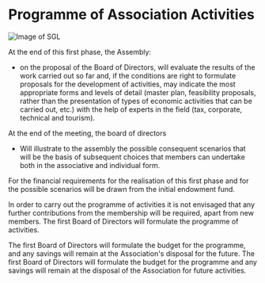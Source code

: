 # Programme of Association Activities

![Image of SGL](/masonry/rustico_casale_e_casa_di_corte-in-vendita-a-san_giovanni_lipioni.jpg)

At the end of this first phase, the Assembly:

* on the proposal of the Board of Directors, will evaluate the results of the work carried out so far and, if the conditions are right to formulate proposals for the development of activities, may indicate the most appropriate forms and levels of detail (master plan, feasibility proposals, rather than the presentation of types of economic activities that can be carried out, etc.) with the help of experts in the field (tax, corporate, technical and tourism).

At the end of the meeting, the board of directors

* Will illustrate to the assembly the possible consequent scenarios that will be the basis of subsequent choices that members can undertake both in the associative and individual form.

For the financial requirements for the realisation of this first phase and for the possible
scenarios will be drawn from the initial endowment fund.

In order to carry out the programme of activities it is not envisaged that any further contributions from the membership will be required, apart from new members.
The first Board of Directors will formulate the programme of activities.

The first Board of Directors will formulate the budget for the programme, and any savings will remain at the Association's disposal for the future.
The first Board of Directors will formulate the budget for the programme and any savings will remain at the disposal of the Association for future activities.